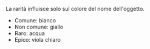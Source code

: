 La rarità influisce solo sul colore del nome dell'oggetto.
* Comune: bianco
* Non comune: giallo
* Raro: acqua
* Epico: viola chiaro